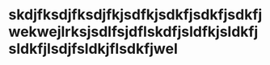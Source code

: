 # skdjfksdjfksdjfkjsdfkjsdkfjsdkfjsdkfjwekwejlrksjsdlfsjdflskdfjsldfkjsldkfjsldkfjlsdjfsldkjflsdkfjwel